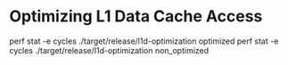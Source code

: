 # Optimizing L1 Data Cache Access


perf stat -e  cycles ./target/release/l1d-optimization optimized
perf stat -e  cycles ./target/release/l1d-optimization non_optimized